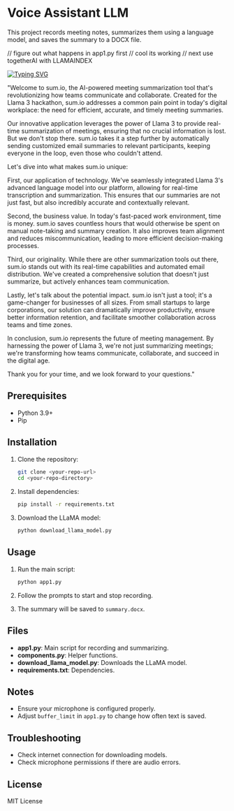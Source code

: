 # Voice Assistant LLM

This project records meeting notes, summarizes them using a language model, and saves the summary to a DOCX file.



// figure out what happens in app1.py first
// cool its working
// next use togetherAI with LLAMAINDEX

<a href="https://git.io/typing-svg"><img src="https://readme-typing-svg.demolab.com?font=Fira+Code&pause=1000&random=false&width=435&lines=SUM.io;By+Team+R+Stack;Aspiring+AI%2FML+Developers" alt="Typing SVG" /></a>

"Welcome to sum.io, the AI-powered meeting summarization tool that's revolutionizing how teams communicate and collaborate. Created for the Llama 3 hackathon, sum.io addresses a common pain point in today's digital workplace: the need for efficient, accurate, and timely meeting summaries.

Our innovative application leverages the power of Llama 3 to provide real-time summarization of meetings, ensuring that no crucial information is lost. But we don't stop there. sum.io takes it a step further by automatically sending customized email summaries to relevant participants, keeping everyone in the loop, even those who couldn't attend.

Let's dive into what makes sum.io unique:

First, our application of technology. We've seamlessly integrated Llama 3's advanced language model into our platform, allowing for real-time transcription and summarization. This ensures that our summaries are not just fast, but also incredibly accurate and contextually relevant.

Second, the business value. In today's fast-paced work environment, time is money. sum.io saves countless hours that would otherwise be spent on manual note-taking and summary creation. It also improves team alignment and reduces miscommunication, leading to more efficient decision-making processes.

Third, our originality. While there are other summarization tools out there, sum.io stands out with its real-time capabilities and automated email distribution. We've created a comprehensive solution that doesn't just summarize, but actively enhances team communication.

Lastly, let's talk about the potential impact. sum.io isn't just a tool; it's a game-changer for businesses of all sizes. From small startups to large corporations, our solution can dramatically improve productivity, ensure better information retention, and facilitate smoother collaboration across teams and time zones.

In conclusion, sum.io represents the future of meeting management. By harnessing the power of Llama 3, we're not just summarizing meetings; we're transforming how teams communicate, collaborate, and succeed in the digital age.

Thank you for your time, and we look forward to your questions."


## Prerequisites

- Python 3.9+
- Pip

## Installation

1. Clone the repository:
    ```sh
    git clone <your-repo-url>
    cd <your-repo-directory>
    ```

2. Install dependencies:
    ```sh
    pip install -r requirements.txt
    ```

3. Download the LLaMA model:
    ```sh
    python download_llama_model.py
    ```

## Usage

1. Run the main script:
    ```sh
    python app1.py
    ```

2. Follow the prompts to start and stop recording.

3. The summary will be saved to `summary.docx`.

## Files

- **app1.py**: Main script for recording and summarizing.
- **components.py**: Helper functions.
- **download_llama_model.py**: Downloads the LLaMA model.
- **requirements.txt**: Dependencies.

## Notes

- Ensure your microphone is configured properly.
- Adjust `buffer_limit` in `app1.py` to change how often text is saved.

## Troubleshooting

- Check internet connection for downloading models.
- Check microphone permissions if there are audio errors.

## License

MIT License
